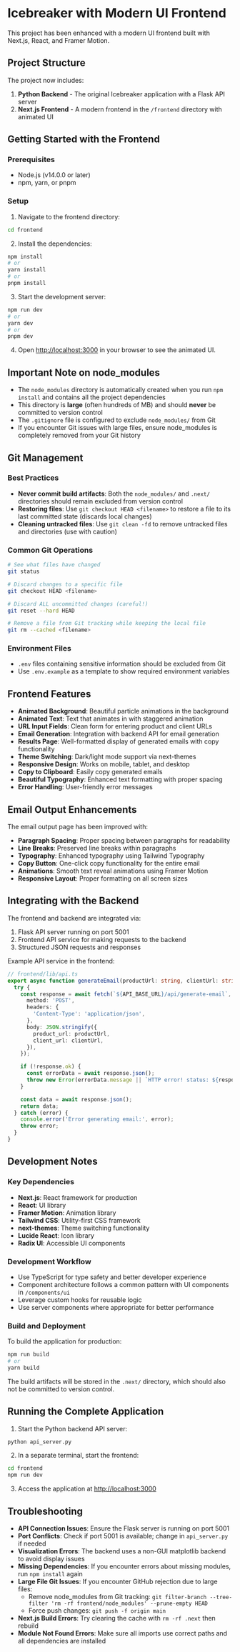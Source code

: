 # Icebreaker with Modern UI Frontend

This project has been enhanced with a modern UI frontend built with Next.js, React, and Framer Motion.

## Project Structure

The project now includes:

1. **Python Backend** - The original Icebreaker application with a Flask API server
2. **Next.js Frontend** - A modern frontend in the `/frontend` directory with animated UI

## Getting Started with the Frontend

### Prerequisites

- Node.js (v14.0.0 or later)
- npm, yarn, or pnpm

### Setup

1. Navigate to the frontend directory:

```bash
cd frontend
```

2. Install the dependencies:

```bash
npm install
# or
yarn install
# or
pnpm install
```

3. Start the development server:

```bash
npm run dev
# or
yarn dev
# or
pnpm dev
```

4. Open [http://localhost:3000](http://localhost:3000) in your browser to see the animated UI.

## Important Note on node_modules

- The `node_modules` directory is automatically created when you run `npm install` and contains all the project dependencies
- This directory is **large** (often hundreds of MB) and should **never** be committed to version control
- The `.gitignore` file is configured to exclude `node_modules/` from Git
- If you encounter Git issues with large files, ensure node_modules is completely removed from your Git history

## Git Management

### Best Practices

- **Never commit build artifacts**: Both the `node_modules/` and `.next/` directories should remain excluded from version control
- **Restoring files**: Use `git checkout HEAD <filename>` to restore a file to its last committed state (discards local changes)
- **Cleaning untracked files**: Use `git clean -fd` to remove untracked files and directories (use with caution)

### Common Git Operations

```bash
# See what files have changed
git status

# Discard changes to a specific file
git checkout HEAD <filename>

# Discard ALL uncommitted changes (careful!)
git reset --hard HEAD

# Remove a file from Git tracking while keeping the local file
git rm --cached <filename>
```

### Environment Files

- `.env` files containing sensitive information should be excluded from Git
- Use `.env.example` as a template to show required environment variables

## Frontend Features

- **Animated Background**: Beautiful particle animations in the background
- **Animated Text**: Text that animates in with staggered animation
- **URL Input Fields**: Clean form for entering product and client URLs
- **Email Generation**: Integration with backend API for email generation
- **Results Page**: Well-formatted display of generated emails with copy functionality
- **Theme Switching**: Dark/light mode support via next-themes
- **Responsive Design**: Works on mobile, tablet, and desktop
- **Copy to Clipboard**: Easily copy generated emails
- **Beautiful Typography**: Enhanced text formatting with proper spacing
- **Error Handling**: User-friendly error messages

## Email Output Enhancements

The email output page has been improved with:

- **Paragraph Spacing**: Proper spacing between paragraphs for readability
- **Line Breaks**: Preserved line breaks within paragraphs
- **Typography**: Enhanced typography using Tailwind Typography
- **Copy Button**: One-click copy functionality for the entire email
- **Animations**: Smooth text reveal animations using Framer Motion
- **Responsive Layout**: Proper formatting on all screen sizes

## Integrating with the Backend

The frontend and backend are integrated via:

1. Flask API server running on port 5001
2. Frontend API service for making requests to the backend
3. Structured JSON requests and responses

Example API service in the frontend:

```typescript
// frontend/lib/api.ts
export async function generateEmail(productUrl: string, clientUrl: string): Promise<EmailGenerationResponse> {
  try {
    const response = await fetch(`${API_BASE_URL}/api/generate-email`, {
      method: 'POST',
      headers: {
        'Content-Type': 'application/json',
      },
      body: JSON.stringify({
        product_url: productUrl,
        client_url: clientUrl,
      }),
    });

    if (!response.ok) {
      const errorData = await response.json();
      throw new Error(errorData.message || `HTTP error! status: ${response.status}`);
    }

    const data = await response.json();
    return data;
  } catch (error) {
    console.error('Error generating email:', error);
    throw error;
  }
}
```

## Development Notes

### Key Dependencies

- **Next.js**: React framework for production
- **React**: UI library
- **Framer Motion**: Animation library
- **Tailwind CSS**: Utility-first CSS framework
- **next-themes**: Theme switching functionality
- **Lucide React**: Icon library
- **Radix UI**: Accessible UI components

### Development Workflow

- Use TypeScript for type safety and better developer experience
- Component architecture follows a common pattern with UI components in `/components/ui`
- Leverage custom hooks for reusable logic
- Use server components where appropriate for better performance

### Build and Deployment

To build the application for production:

```bash
npm run build
# or
yarn build
```

The build artifacts will be stored in the `.next/` directory, which should also not be committed to version control.

## Running the Complete Application

1. Start the Python backend API server:

```bash
python api_server.py
```

2. In a separate terminal, start the frontend:

```bash
cd frontend
npm run dev
```

3. Access the application at [http://localhost:3000](http://localhost:3000)

## Troubleshooting

- **API Connection Issues**: Ensure the Flask server is running on port 5001
- **Port Conflicts**: Check if port 5001 is available; change in `api_server.py` if needed
- **Visualization Errors**: The backend uses a non-GUI matplotlib backend to avoid display issues
- **Missing Dependencies**: If you encounter errors about missing modules, run `npm install` again
- **Large File Git Issues**: If you encounter GitHub rejection due to large files:
  - Remove node_modules from Git tracking: `git filter-branch --tree-filter 'rm -rf frontend/node_modules' --prune-empty HEAD`
  - Force push changes: `git push -f origin main`
- **Next.js Build Errors**: Try clearing the cache with `rm -rf .next` then rebuild
- **Module Not Found Errors**: Make sure all imports use correct paths and all dependencies are installed 